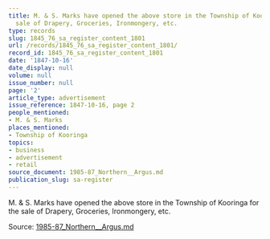 ```yaml
---
title: M. & S. Marks have opened the above store in the Township of Kooringa for the
  sale of Drapery, Groceries, Ironmongery, etc.
type: records
slug: 1845_76_sa_register_content_1801
url: /records/1845_76_sa_register_content_1801/
record_id: 1845_76_sa_register_content_1801
date: '1847-10-16'
date_display: null
volume: null
issue_number: null
page: '2'
article_type: advertisement
issue_reference: 1847-10-16, page 2
people_mentioned:
- M. & S. Marks
places_mentioned:
- Township of Kooringa
topics:
- business
- advertisement
- retail
source_document: 1985-87_Northern__Argus.md
publication_slug: sa-register
---
```


M. & S. Marks have opened the above store in the Township of Kooringa for the sale of Drapery, Groceries, Ironmongery, etc.

Source: [1985-87_Northern__Argus.md](/downloads/markdown/1985-87_Northern__Argus.md)
